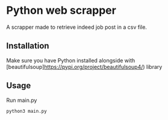 # Python web scrapper
A scrapper made to retrieve indeed job post in a csv file.

## Installation

Make sure you have Python installed alongside with [beautifulsoup]https://pypi.org/project/beautifulsoup4/) library

## Usage

Run main.py
```bash
python3 main.py 
```
